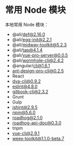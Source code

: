 常用 Node 模块
===

本地常用 Node 模块：

* @ali/def@2.16.0
* @ali/egg-init@2.2.1
* @ali/midway-toolkit@5.2.3
* @ali/tap@4.1.4
* @ali/vue-pro-server@0.0.5
* @ali/wormhole-cli@2.4.2
* @angular/cli@1.6.1
* ant-design-pro-cli@0.2.5
* React
* dva-cli@0.9.2
* eslint@4.8.0
* gitbook-cli@2.3.2
* Grunt
* Gulp
* jshint@2.9.5
* npm@5.6.0
* roadhog@2.1.0
* roadhog-api-doc@0.3.0
* tnpm
* vue-cli@2.9.1
* weex-toolkit@1.1.0-beta.7
